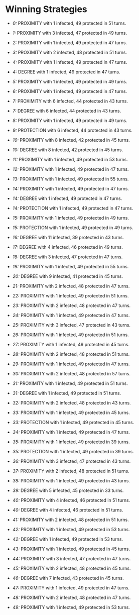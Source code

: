 # Winning Strategies

* _0:_ PROXIMITY with 1 infected, 49 protected in 51 turns.


* _1:_ PROXIMITY with 3 infected, 47 protected in 49 turns.


* _2:_ PROXIMITY with 1 infected, 49 protected in 47 turns.


* _3:_ PROXIMITY with 2 infected, 48 protected in 51 turns.


* _4:_ PROXIMITY with 1 infected, 49 protected in 47 turns.


* _4:_ DEGREE with 1 infected, 49 protected in 47 turns.


* _5:_ PROXIMITY with 1 infected, 49 protected in 49 turns.


* _6:_ PROXIMITY with 1 infected, 49 protected in 47 turns.


* _7:_ PROXIMITY with 6 infected, 44 protected in 43 turns.


* _7:_ DEGREE with 6 infected, 44 protected in 43 turns.


* _8:_ PROXIMITY with 1 infected, 49 protected in 49 turns.


* _9:_ PROTECTION with 6 infected, 44 protected in 43 turns.


* _10:_ PROXIMITY with 8 infected, 42 protected in 45 turns.


* _10:_ DEGREE with 8 infected, 42 protected in 45 turns.


* _11:_ PROXIMITY with 1 infected, 49 protected in 53 turns.


* _12:_ PROXIMITY with 1 infected, 49 protected in 47 turns.


* _13:_ PROXIMITY with 1 infected, 49 protected in 55 turns.


* _14:_ PROXIMITY with 1 infected, 49 protected in 47 turns.


* _14:_ DEGREE with 1 infected, 49 protected in 47 turns.


* _14:_ PROTECTION with 1 infected, 49 protected in 47 turns.


* _15:_ PROXIMITY with 1 infected, 49 protected in 49 turns.


* _15:_ PROTECTION with 1 infected, 49 protected in 49 turns.


* _16:_ DEGREE with 11 infected, 39 protected in 43 turns.


* _17:_ DEGREE with 4 infected, 46 protected in 49 turns.


* _18:_ DEGREE with 3 infected, 47 protected in 47 turns.


* _19:_ PROXIMITY with 1 infected, 49 protected in 55 turns.


* _20:_ DEGREE with 9 infected, 41 protected in 45 turns.


* _21:_ PROXIMITY with 2 infected, 48 protected in 47 turns.


* _22:_ PROXIMITY with 1 infected, 49 protected in 51 turns.


* _23:_ PROXIMITY with 2 infected, 48 protected in 47 turns.


* _24:_ PROXIMITY with 1 infected, 49 protected in 47 turns.


* _25:_ PROXIMITY with 3 infected, 47 protected in 43 turns.


* _26:_ PROXIMITY with 1 infected, 49 protected in 51 turns.


* _27:_ PROXIMITY with 1 infected, 49 protected in 45 turns.


* _28:_ PROXIMITY with 2 infected, 48 protected in 51 turns.


* _29:_ PROXIMITY with 1 infected, 49 protected in 47 turns.


* _30:_ PROXIMITY with 2 infected, 48 protected in 57 turns.


* _31:_ PROXIMITY with 1 infected, 49 protected in 51 turns.


* _31:_ DEGREE with 1 infected, 49 protected in 51 turns.


* _32:_ PROXIMITY with 2 infected, 48 protected in 43 turns.


* _33:_ PROXIMITY with 1 infected, 49 protected in 45 turns.


* _33:_ PROTECTION with 1 infected, 49 protected in 45 turns.


* _34:_ PROXIMITY with 1 infected, 49 protected in 47 turns.


* _35:_ PROXIMITY with 1 infected, 49 protected in 39 turns.


* _35:_ PROTECTION with 1 infected, 49 protected in 39 turns.


* _36:_ PROXIMITY with 3 infected, 47 protected in 43 turns.


* _37:_ PROXIMITY with 2 infected, 48 protected in 51 turns.


* _38:_ PROXIMITY with 1 infected, 49 protected in 43 turns.


* _39:_ DEGREE with 5 infected, 45 protected in 33 turns.


* _40:_ PROXIMITY with 4 infected, 46 protected in 51 turns.


* _40:_ DEGREE with 4 infected, 46 protected in 51 turns.


* _41:_ PROXIMITY with 2 infected, 48 protected in 51 turns.


* _42:_ PROXIMITY with 1 infected, 49 protected in 53 turns.


* _42:_ DEGREE with 1 infected, 49 protected in 53 turns.


* _43:_ PROXIMITY with 1 infected, 49 protected in 45 turns.


* _44:_ PROXIMITY with 3 infected, 47 protected in 47 turns.


* _45:_ PROXIMITY with 2 infected, 48 protected in 45 turns.


* _46:_ DEGREE with 7 infected, 43 protected in 45 turns.


* _47:_ PROXIMITY with 1 infected, 49 protected in 47 turns.


* _48:_ PROXIMITY with 2 infected, 48 protected in 47 turns.


* _49:_ PROXIMITY with 1 infected, 49 protected in 53 turns.


